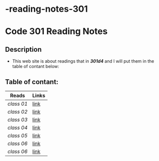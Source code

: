 # -reading-notes-301
# Code 301 Reading Notes
## Description
- This web site is about readings that in ***301d4*** and I will put them in the table of contant below:
## Table of contant:
**Reads**  | **Links**
  -------------  | -------------
  *class 01* | [link](https://hussein66253.github.io/-reading-notes-301/class-01)
  *class 02* | [link](https://hussein66253.github.io/-reading-notes-301/class-02)
  *class 03* | [link](https://hussein66253.github.io/-reading-notes-301/class-03)
  *class 04* | [link](https://hussein66253.github.io/-reading-notes-301/class-04)
  *class 05* | [link](https://hussein66253.github.io/-reading-notes-301/class-05)
  *class 06* | [link](https://hussein66253.github.io/-reading-notes-301/class-06)
  *class 06* | [link](https://hussein66253.github.io/-reading-notes-301/class-07)


 